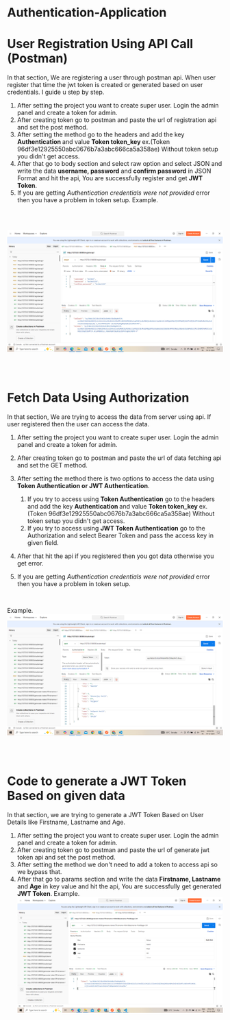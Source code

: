# Authentication-Application

# User Registration Using API Call (Postman)
In that section, We are registering a user through postman api. When user register that time the jwt token is created or generated based on user credentials. I guide u step by step.

1. After setting the project you want to create super user. Login the admin panel and create a token for admin.
2. After creating token go to postman and paste the url of registration api and set the post method.
3. After setting the method go to the headers and add the key <b>Authentication </b> and value <b> Token token_key </b> ex.(Token 96df3e12925550abc0676b7a3abc666ca5a358ae) Without token setup you didn't get access.
4. After that go to body section and select raw option and select JSON and write the data <b>username, password</b> and <b>confirm password</b> in JSON Format and hit the api, You are successfully register and get <b>JWT Token</b>.
5. If you are getting <i> Authentication credentials were not provided </i> error then you have a problem in token setup.
Example.
<br>
<br>

![alt text](<Output/generate jwt token using registration.png>)

<br><br>

# Fetch Data Using Authorization
In that section, We are trying to access the data from server using api. If user registered then the user can access the data.

1. After setting the project you want to create super user. Login the admin panel and create a token for admin.
2. After creating token go to postman and paste the url of data fetching api and set the GET method.
3. After setting the method there is two options to access the data using <b>Token Authentication or JWT Authentication</b>. 
    1. If you try to access using <b>Token Authentication</b> go to the headers and add the key <b>Authentication </b> and value <b> Token token_key </b> ex.(Token 96df3e12925550abc0676b7a3abc666ca5a358ae) Without token setup you didn't get access.
    2. If you try to access using <b>JWT Token Authentication</b> go to the Authorization and select Bearer Token and pass the access key in given field.

4. After that hit the api if you registered then you got data otherwise you get error.
5. If you are getting <i> Authentication credentials were not provided </i> error then you have a problem in token setup.
<br>

Example.
![alt text](<Output/getDataUsing token.png>)

<br><br>

# Code to generate a JWT Token Based on given data
In that section, we are trying to generate a JWT Token Based on User Details like Firstname, Lastname and Age.
<br>

1. After setting the project you want to create super user. Login the admin panel and create a token for admin.
2. After creating token go to postman and paste the url of generate jwt token api and set the post method.
3. After setting the method we don't need to add a token to access api so we bypass that.
4. After that go to params section and write the data <b>Firstname, Lastname</b> and <b>Age</b> in key value and hit the api, You are successfully get generated <b>JWT Token</b>.
Example.
![alt text](<Output/generate token using given data.png>)

<br>
<br>
